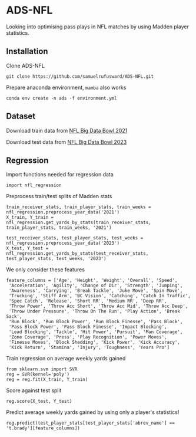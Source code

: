 # ADS-NFL

Looking into optimising pass plays in NFL matches by using Madden player statistics.

## Installation

Clone ADS-NFL

```
git clone https://github.com/samuelrufusward/ADS-NFL.git
```

Prepare anaconda environment, `mamba` also works

```
conda env create -n ads -f environment.yml
```

## Dataset

Download train data from [NFL Big Data Bowl 2021](https://www.kaggle.com/c/nfl-big-data-bowl-2021)

Download test data from [NFL Big Data Bowl 2023](https://www.kaggle.com/c/nfl-big-data-bowl-2023)

## Regression

Import functions needed for regression data

```
import nfl_regression
```

Preprocess train/test splits of Madden stats

```
train_receiver_stats, train_player_stats, train_weeks = nfl_regression.preprocess_year_data('2021')
X_train, Y_train = nfl_regression.get_yards_by_stats(train_receiver_stats, train_player_stats, train_weeks, '2021')

test_receiver_stats, test_player_stats, test_weeks = nfl_regression.preprocess_year_data('2023')
X_test, Y_test = nfl_regression.get_yards_by_stats(test_receiver_stats, test_player_stats, test_weeks, '2023')
```

We only consider these features

```
feature_columns = ['Age', 'Height', 'Weight', 'Overall', 'Speed',
 'Acceleration', 'Agility', 'Change of Dir', 'Strength', 'Jumping',
 'Awareness', 'Carrying', 'Break Tackle', 'Juke Move', 'Spin Move',
 'Trucking', 'Stiff Arm', 'BC Vision', 'Catching', 'Catch In Traffic',
 'Spec Catch', 'Release', 'Short RR', 'Medium RR', 'Deep RR',
 'Throw Power', 'Throw Acc Short', 'Throw Acc Mid', 'Throw Acc Deep',
 'Throw Under Pressure', 'Throw On The Run', 'Play Action', 'Break Sack',
 'Run Block', 'Run Block Power', 'Run Block Finesse', 'Pass Block',
 'Pass Block Power', 'Pass Block Finesse', 'Impact Blocking',
 'Lead Blocking', 'Tackle', 'Hit Power', 'Pursuit', 'Man Coverage',
 'Zone Coverage', 'Press', 'Play Recognition', 'Power Moves',
 'Finesse Moves', 'Block Shedding', 'Kick Power', 'Kick Accuracy',
 'Kick Return', 'Stamina', 'Injury', 'Toughness', 'Years Pro']
```

Train regression on average weekly yards gained 

```
from sklearn.svm import SVR
reg = SVR(kernel='poly')
reg = reg.fit(X_train, Y_train)
```

Score against test split

```
reg.score(X_test, Y_test)
```

Predict average weekly yards gained by using only a player's statistics!

```
reg.predict(test_player_stats[test_player_stats['abrev_name'] == 't.brady'][feature_columns])
```
